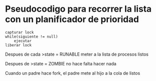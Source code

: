 # Pseudocodigo para recorrer la lista con un planificador de prioridad

```none
capturar lock
while(siguiente != null)
    ejecutar
liberar lock
```


Despues de cada >state = RUNABLE meter a la lista de procesos listos

Despues de >state = ZOMBIE no hace falta hacer nada

Cuando un padre hace fork, el padre mete al hijo a la cola de listos

